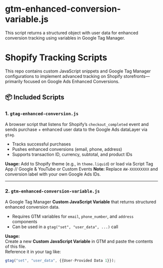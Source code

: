 # gtm-enhanced-conversion-variable.js
This script returns a structured object with user data for enhanced conversion tracking using variables in Google Tag Manager.

# Shopify Tracking Scripts

This repo contains custom JavaScript snippets and Google Tag Manager configurations to implement advanced tracking on Shopify storefronts—primarily focused on Google Ads Enhanced Conversions.

## 📦 Included Scripts

### 1. `gtag-enhanced-conversion.js`
A browser script that listens for Shopify’s `checkout_completed` event and sends purchase + enhanced user data to the Google Ads dataLayer via `gtag`.

- Tracks successful purchases
- Pushes enhanced conversions (email, phone, address)
- Supports transaction ID, currency, subtotal, and product IDs

**Usage:** Add to Shopify theme (e.g., in `theme.liquid`) or load via Script Tag App // Google & YouTube or Custom Events 
**Note:** Replace `AW-XXXXXXXXX` and conversion label with your own Google Ads IDs.

---

### 2. `gtm-enhanced-conversion-variable.js`
A Google Tag Manager **Custom JavaScript Variable** that returns structured enhanced conversion data.

- Requires GTM variables for `email`, `phone_number`, and `address` components
- Can be used in a `gtag("set", "user_data", ...)` call

**Usage:**  
Create a new **Custom JavaScript Variable** in GTM and paste the contents of this file.  
Reference it in your tag like:

```javascript
gtag("set", "user_data", {{User-Provided Data 1}});
